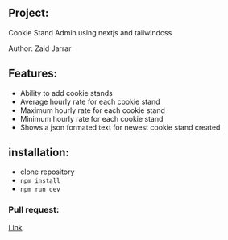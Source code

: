 ## Project:
Cookie Stand Admin using nextjs and tailwindcss

Author:
Zaid Jarrar

## Features:
- Ability to add cookie stands
- Average hourly rate for each cookie stand
- Maximum hourly rate for each cookie stand
- Minimum hourly rate for each cookie stand
- Shows a json formated text for newest cookie stand created


## installation:
- clone repository
- `npm install`
- `npm run dev`

### Pull request:
[Link](https://github.com/Zaid-Jarrar/cookie-stand-admin/pull/1)
